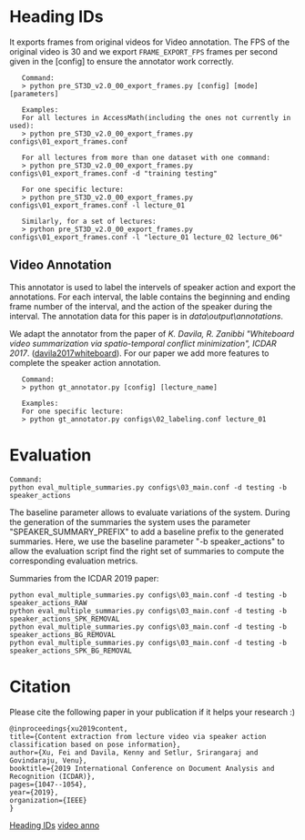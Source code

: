 # Heading IDs
It exports frames from original videos for Video annotation. The FPS of the original video is 30 and we export `FRAME_EXPORT_FPS` frames per second given in the [config] to ensure the annotator work correctly.

       Command: 
       > python pre_ST3D_v2.0_00_export_frames.py [config] [mode] [parameters]  

       Examples:
       For all lectures in AccessMath(including the ones not currently in used):
       > python pre_ST3D_v2.0_00_export_frames.py configs\01_export_frames.conf

       For all lectures from more than one dataset with one command:
       > python pre_ST3D_v2.0_00_export_frames.py configs\01_export_frames.conf -d "training testing"

       For one specific lecture:
       > python pre_ST3D_v2.0_00_export_frames.py configs\01_export_frames.conf -l lecture_01

       Similarly, for a set of lectures: 
       > python pre_ST3D_v2.0_00_export_frames.py configs\01_export_frames.conf -l "lecture_01 lecture_02 lecture_06"
       

## Video Annotation
This annotator is used to label the intervels of speaker action and export the annotations. For each interval, the lable contains the beginning and ending frame number of the interval, and the action of the speaker during the interval. The annotation data for this paper is in *data\output\annotations*. 

We adapt the annotator from the paper of *K. Davila, R. Zanibbi "Whiteboard video summarization via spatio-temporal conflict minimization", ICDAR 2017*. ([davila2017whiteboard](https://www.cs.rit.edu/~rlaz/files/Kenny_ICDAR_2017.pdf)). For our paper we add more features to complete the speaker action annotation.

       Command:
       > python gt_annotator.py [config] [lecture_name]

       Examples:
       For one specific lecture:
       > python gt_annotator.py configs\02_labeling.conf lecture_01

# Evaluation
    Command:
    python eval_multiple_summaries.py configs\03_main.conf -d testing -b speaker_actions
   
The baseline parameter allows to evaluate variations of the system. During the generation of the summaries
the system uses the parameter "SPEAKER_SUMMARY_PREFIX" to add a baseline prefix to the generated summaries.
Here, we use the baseline parameter "-b speaker_actions" to allow the evaluation script find the right set of 
summaries to compute the corresponding evaluation metrics. 

Summaries from the ICDAR 2019 paper:

    python eval_multiple_summaries.py configs\03_main.conf -d testing -b speaker_actions_RAW
    python eval_multiple_summaries.py configs\03_main.conf -d testing -b speaker_actions_SPK_REMOVAL
    python eval_multiple_summaries.py configs\03_main.conf -d testing -b speaker_actions_BG_REMOVAL
    python eval_multiple_summaries.py configs\03_main.conf -d testing -b speaker_actions_SPK_BG_REMOVAL
    
# Citation
Please cite the following paper in your publication if it helps your research :)

    @inproceedings{xu2019content,
    title={Content extraction from lecture video via speaker action classification based on pose information},
    author={Xu, Fei and Davila, Kenny and Setlur, Srirangaraj and Govindaraju, Venu},
    booktitle={2019 International Conference on Document Analysis and Recognition (ICDAR)},
    pages={1047--1054},
    year={2019},
    organization={IEEE}
    }

    

[Heading IDs](#heading-ids)
[video anno](#video-annotation)
